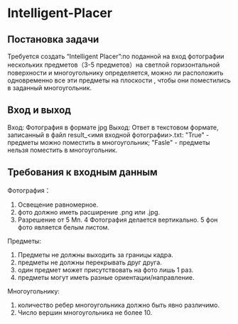 # Intelligent-Placer
## Постановка задачи
Требуется создать “Intelligent Placer”:по поданной на вход фотографии нескольких предметов（3-5 предметов）на светлой горизонтальной поверхности и многоугольнику определяется, можно ли расположить одновременно все эти предметы на плоскости , чтобы они поместились в заданный многоугольник.

## Вход и выход
Вход: Фотография в формате jpg
Выход: Ответ в текстовом формате, записанный в файл result_<имя входной фотографии>.txt:
"True" - предметы можно поместить в многоугольник;
"Fasle" - предметы нельзя поместить в многоугольник.

## Требования к входным данным
Фотография：
1. Освещение равномерное.
2. фото должно иметь расширение .png или .jpg.
3. Разрешение от 5 Мп.
4 Фотография делается вертикально.
5 фон фото является белым листом.

Предметы:
1. Предметы не должны выходить за границы кадра.
2. предметы не должны перекрывать друг друга.
3. один предмет может присутствовать на фото лишь 1 раз.
4. предметы могут иметь разные ориентации/направление.

Многоугольнику:
1. количество ребер многоугольника должно быть явно различимо.
2. Число вершин многоугольника не более 10.
